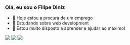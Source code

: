 ### Olá, eu sou o Filipe Diniz

- 🔭 Hoje estou a procura de um emprego
- 🌱 Estudando sobre web development
- 🤔 Estou muito disposto a aprender e ajudar ao máximo!
<div>
  <a href="https://instagram.com/flp_diniz" target="_blank"><img src="https://img.shields.io/badge/-Instagram-%23E4405F?style=for-the-badge&logo=instagram&logoColor=black" target="_blank"></a>
  <a href = "mailto:filipe.rj53@gmail.com"><img src="https://img.shields.io/badge/-Gmail-%23333?style=for-the-badge&logo=gmail&logoColor=black" target="_blank"></a>
  <a href="https://linkedin.com/in/filipe-diniz53" target="_blank"><img src="https://img.shields.io/badge/-LinkedIn-%230077B5?style=for-the-badge&logo=linkedin&logoColor=black" target="_blank"></a>
</div>
